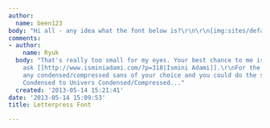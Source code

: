 ```yaml
---
author:
  name: been123
body: "Hi all - any idea what the font below is?\r\n\r\n[img:sites/default/files/old-images/pl_bw-busy_4493.jpg]"
comments:
- author:
    name: Ryuk
  body: "That's really too small for my eyes. Your best chance to me is to directly
    ask [[http://www.isminiadami.com/?p=318|Ismini Adami]].\r\nFor the rest, pick
    any condensed/compressed sans of your choice and you could do the same from Helvetica
    Condensed to Univers Condensed/Compressed..."
  created: '2013-05-14 15:21:41'
date: '2013-05-14 15:09:53'
title: Letterpress Font

---
```

